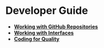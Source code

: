 # Developer Guide

* **[Working with GitHub Repositories](https://github.com/PennWhartonBudgetModel/DeveloperGuide-working-with-github-repositories)**
* **[Working with Interfaces](https://github.com/PennWhartonBudgetModel/DeveloperGuide-working-with-interfaces)**
* **[Coding for Quality](https://github.com/PennWhartonBudgetModel/DeveloperGuide-coding-for-quality)**
